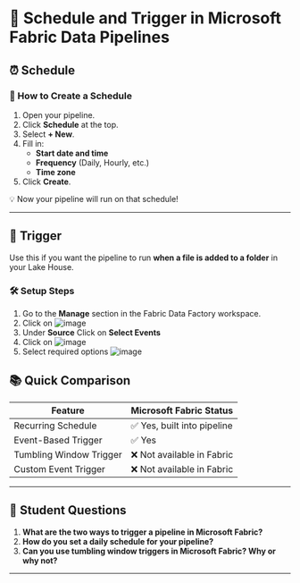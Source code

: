 # 🔄 Schedule and Trigger in Microsoft Fabric Data Pipelines

## ⏰ Schedule

### 🔧 How to Create a Schedule

1. Open your pipeline.
2. Click **Schedule** at the top.
3. Select **+ New**.
4. Fill in:
   - **Start date and time**
   - **Frequency** (Daily, Hourly, etc.)
   - **Time zone**
5. Click **Create**.

💡 Now your pipeline will run on that schedule!

---

## 📁 Trigger

Use this if you want the pipeline to run **when a file is added to a folder** in your Lake House.

### 🛠 Setup Steps

1. Go to the **Manage** section in the Fabric Data Factory workspace.
2. Click on ![image](https://github.com/user-attachments/assets/068b3e07-8f63-42ad-9ebb-0e9a67940188)
3. Under **Source** Click on **Select Events**
4. Click on ![image](https://github.com/user-attachments/assets/087bc030-a1ee-439a-aa7f-18310ae2413f)
5. Select required options
![image](https://github.com/user-attachments/assets/8576acb9-15b5-4407-bf39-4137f64c47df)

## 📚 Quick Comparison

| Feature                     | Microsoft Fabric Status         |
|----------------------------|---------------------------------|
| Recurring Schedule         | ✅ Yes, built into pipeline     |
| Event-Based Trigger        | ✅ Yes                          |
| Tumbling Window Trigger    | ❌ Not available in Fabric      |
| Custom Event Trigger       | ❌ Not available in Fabric      |


---

## 💬 Student Questions

1. **What are the two ways to trigger a pipeline in Microsoft Fabric?**
2. **How do you set a daily schedule for your pipeline?**
3. **Can you use tumbling window triggers in Microsoft Fabric? Why or why not?**

---
